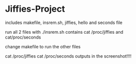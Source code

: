 # Jiffies-Project
includes makefile, insrem.sh, jiffies, hello and seconds file

run all 2 files with ./insrem.sh
contains cat /proc/jiffies and
cat/proc/seconds

change makefile to run the other files

cat /proc/jiffies
cat /proc/seconds 
outputs in the screenshot!!!!
